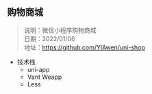 ## 购物商城

> 说明：微信小程序购物商城
> <br>
> 日期：2022/01/06
> <br>
> 地址：https://github.com/YlAwen/uni-shop

- 技术栈
  - uni-app
  - Vant Weapp
  - Less
